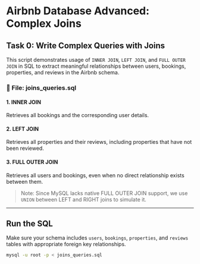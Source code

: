 # Airbnb Database Advanced: Complex Joins

## Task 0: Write Complex Queries with Joins

This script demonstrates usage of `INNER JOIN`, `LEFT JOIN`, and `FULL OUTER JOIN` in SQL to extract meaningful relationships between users, bookings, properties, and reviews in the Airbnb schema.

### 📄 File: joins_queries.sql

#### 1. INNER JOIN
Retrieves all bookings and the corresponding user details.

#### 2. LEFT JOIN
Retrieves all properties and their reviews, including properties that have not been reviewed.

#### 3. FULL OUTER JOIN
Retrieves all users and bookings, even when no direct relationship exists between them.

> Note: Since MySQL lacks native FULL OUTER JOIN support, we use `UNION` between LEFT and RIGHT joins to simulate it.

---

## Run the SQL
Make sure your schema includes `users`, `bookings`, `properties`, and `reviews` tables with appropriate foreign key relationships.

```bash
mysql -u root -p < joins_queries.sql
